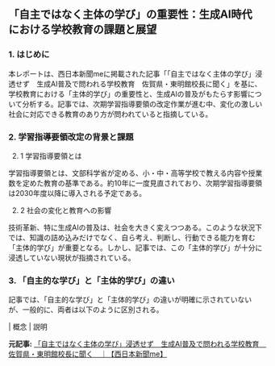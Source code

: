 ## 「自主ではなく主体の学び」の重要性：生成AI時代における学校教育の課題と展望

### 1. はじめに

本レポートは、西日本新聞meに掲載された記事「「自主ではなく主体の学び」浸透せず　生成AI普及で問われる学校教育　佐賀県・東明館校長に聞く」を基に、学校教育における「主体的学び」の重要性と、生成AIの普及がもたらす影響について分析する。記事では、次期学習指導要領の改定作業が進む中、変化の激しい社会に対応できる教育のあり方が問われていると指摘している。

### 2. 学習指導要領改定の背景と課題

2. 1 学習指導要領とは

学習指導要領とは、文部科学省が定める、小・中・高等学校で教える内容や授業数を定めた教育の基準である。約10年に一度見直されており、次期学習指導要領は2030年度以降に導入される予定である。

2. 2 社会の変化と教育への影響

技術革新、特に生成AIの普及は、社会を大きく変えつつある。このような状況下では、知識の詰め込みだけでなく、自ら考え、判断し、行動できる能力を育む「主体的学び」が重要となる。しかし、記事では、この「主体的学び」が十分に浸透していない現状が指摘されている。

### 3. 「自主的な学び」と「主体的学び」の違い

記事では、「自主的な学び」と「主体的学び」の違いが明確に示されていないが、一般的に、両者は以下のように区別される。

| 概念 | 説明 

**元記事:** [「自主ではなく主体の学び」浸透せず　生成AI普及で問われる学校教育　佐賀県・東明館校長に聞く　｜【西日本新聞me】](https://www.nishinippon.co.jp/item/n/1327284/)